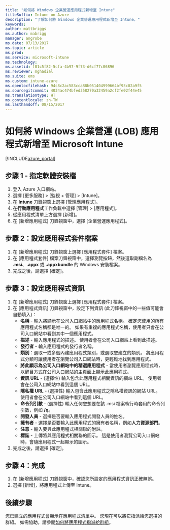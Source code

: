 ```yaml
---
title: "如何將 Windows 企業營運應用程式新增至 Intune"
titleSuffix: Intune on Azure
description: "了解如何將 Windows 企業營運應用程式新增至 Intune。"
keywords: 
author: mattbriggs
ms.author: mabrigg
manager: angrobe
ms.date: 07/13/2017
ms.topic: article
ms.prod: 
ms.service: microsoft-intune
ms.technology: 
ms.assetid: f81c5f82-5cfa-4b97-9f73-d6cf77c06896
ms.reviewer: mghadial
ms.suite: ems
ms.custom: intune-azure
ms.openlocfilehash: 94c8c2ac583cca88b051404999664bf93c02a9f5
ms.sourcegitcommit: 4034ac474bfed358270a32459a2cf2fe02f44e45
ms.translationtype: HT
ms.contentlocale: zh-TW
ms.lasthandoff: 08/15/2017
---
```

# <a name="how-to-add-windows-line-of-business-lob-apps-to-microsoft-intune"></a>如何將 Windows 企業營運 (LOB) 應用程式新增至 Microsoft Intune

[!INCLUDE[azure_portal](./includes/azure_portal.md)]


## <a name="step-1---specify-the-software-setup-file"></a>步驟 1 - 指定軟體安裝檔

1. 登入 Azure 入口網站。
2. 選擇 [更多服務]  >  [監視 + 管理]  >  [Intune]。
3. 在 **Intune** 刀鋒視窗上選擇 [管理應用程式]。
4. 在**行動應用程式**工作負載中選擇 [管理]  >  [應用程式]。
5. 從應用程式清單上方選擇 [新增]。
6. 在 [新增應用程式] 刀鋒視窗中，選擇 [企業營運應用程式]。

## <a name="step-2---configure-the-app-package-file"></a>步驟 2：設定應用程式套件檔案

1. 在 [新增應用程式] 刀鋒視窗上選擇 [應用程式套件] 檔案。
2. 在 [應用程式套件] 檔案刀鋒視窗中，選擇瀏覽按鈕，然後選取副檔名為 **.msi**、**.appx** 或 **.appxbundle** 的 Windows 安裝檔案。
3. 完成之後，請選擇 [確定]。


## <a name="step-3---configure-app-information"></a>步驟 3：設定應用程式資訊

1. 在 [新增應用程式] 刀鋒視窗上選擇 [應用程式套件] 檔案。
2. 在 [應用程式資訊] 刀鋒視窗中，設定下列資訊 (此刀鋒視窗中的一些值可能會自動填入)：
    - **名稱** - 輸入將顯示在公司入口網站中的應用程式名稱。 確定您使用的所有應用程式名稱都是唯一的。 如果有重複的應用程式名稱，使用者只會在公司入口網站中看到其中一個應用程式。
    - **描述** - 輸入應用程式的描述。 使用者會在公司入口網站上看到此描述。
    - **發行者** - 輸入應用程式的發行者名稱。
    - **類別**：選取一或多個內建應用程式類別，或選取您建立的類別。 將應用程式分類可讓使用者在瀏覽公司入口網站時，更輕鬆地找到應用程式。
    - **將此顯示為公司入口網站中的精選應用程式** - 當使用者瀏覽應用程式時，以醒目方式在公司入口網站的主頁面上顯示此應用程式。
    - **資訊 URL** - (選擇性) 輸入包含此應用程式相關資訊的網站 URL。 使用者會在公司入口網站中看到這個 URL。
    - **隱私權 URL** - (選擇性) 輸入包含此應用程式之隱私權資訊的網站 URL。 使用者會在公司入口網站中看到這個 URL。
    - **命令列引數** - (選擇性) 輸入任何您想要在該 .msi 檔案執行時套用的命令列引數，例如 **/q**。
    - **開發人員** - 選擇是否要輸入應用程式開發人員的姓名。
    - **擁有者** - 選擇是否要輸入此應用程式的擁有者名稱，例如**人力資源部門**。
    - **注意** - 輸入要與此應用程式相關聯的附註。
    - **標誌** - 上傳將與應用程式相關聯的圖示。 這是使用者瀏覽公司入口網站時，會隨應用程式一起顯示的圖示。
3. 完成之後，請選擇 [確定]。

## <a name="step-4---finish-up"></a>步驟 4：完成

1. 在 [新增應用程式] 刀鋒視窗中，確認您所設定的應用程式資訊正確無誤。
2. 選擇 [新增]，將應用程式上傳至 Intune。

## <a name="next-steps"></a>後續步驟

您已建立的應用程式會顯示在應用程式清單中。 您現在可以將它指派給您選擇的群組。 如需協助，請參閱[如何將應用程式指派給群組](apps-deploy.md)。
